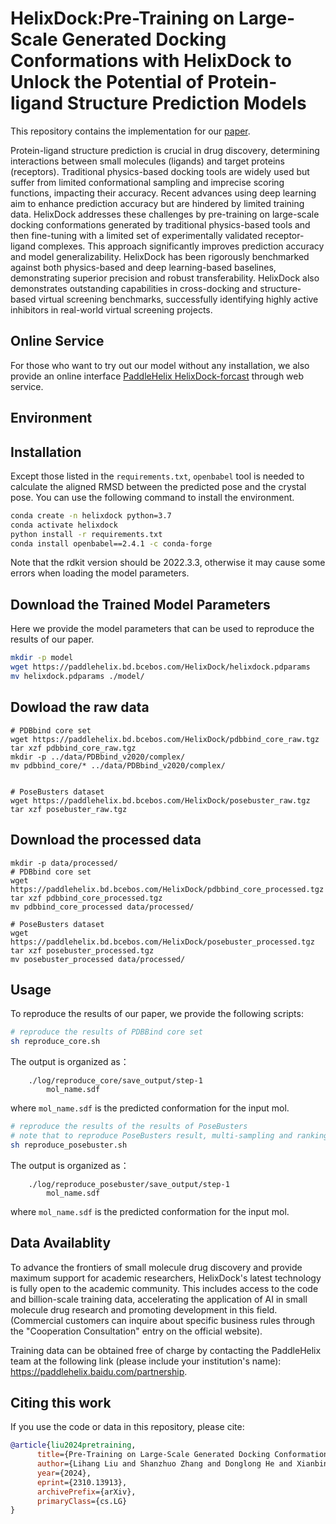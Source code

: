# HelixDock:Pre-Training on Large-Scale Generated Docking Conformations with HelixDock to Unlock the Potential of Protein-ligand Structure Prediction Models
This repository contains the implementation for our [paper](https://arxiv.org/abs/2310.13913).

Protein-ligand structure prediction is crucial in drug discovery, determining interactions between small molecules (ligands) and target proteins (receptors). Traditional physics-based docking tools are widely used but suffer from limited conformational sampling and imprecise scoring functions, impacting their accuracy. Recent advances using deep learning aim to enhance prediction accuracy but are hindered by limited training data.
HelixDock addresses these challenges by pre-training on large-scale docking conformations generated by traditional physics-based tools and then fine-tuning with a limited set of experimentally validated receptor-ligand complexes. This approach significantly improves prediction accuracy and model generalizability. HelixDock has been rigorously benchmarked against both physics-based and deep learning-based baselines, demonstrating superior precision and robust transferability.
HelixDock also demonstrates outstanding capabilities in cross-docking and structure-based virtual screening benchmarks, successfully identifying highly active inhibitors in real-world virtual screening projects. 

## Online Service
For those who want to try out our model without any installation, we also provide an online interface [PaddleHelix HelixDock-forcast](https://paddlehelix.baidu.com/app/drug/helix-dock/forecast) through web service.

## Environment


## Installation
Except those listed in the `requirements.txt`, `openbabel` tool is needed to calculate the aligned RMSD between the predicted pose and the crystal pose. You can use the following command to install the environment.
```bash
conda create -n helixdock python=3.7
conda activate helixdock
python install -r requirements.txt
conda install openbabel==2.4.1 -c conda-forge
```
Note that the rdkit version should be 2022.3.3, otherwise it may cause some errors when loading the model parameters.

## Download the Trained Model Parameters
Here we provide the model parameters that can be used to reproduce the results of our paper.

```bash
mkdir -p model
wget https://paddlehelix.bd.bcebos.com/HelixDock/helixdock.pdparams
mv helixdock.pdparams ./model/
```

## Dowload the raw data
```
# PDBbind core set
wget https://paddlehelix.bd.bcebos.com/HelixDock/pdbbind_core_raw.tgz
tar xzf pdbbind_core_raw.tgz
mkdir -p ../data/PDBbind_v2020/complex/
mv pdbbind_core/* ../data/PDBbind_v2020/complex/


# PoseBusters dataset
wget https://paddlehelix.bd.bcebos.com/HelixDock/posebuster_raw.tgz
tar xzf posebuster_raw.tgz
```

## Download the processed data
```
mkdir -p data/processed/
# PDBbind core set
wget https://paddlehelix.bd.bcebos.com/HelixDock/pdbbind_core_processed.tgz
tar xzf pdbbind_core_processed.tgz
mv pdbbind_core_processed data/processed/

# PoseBusters dataset
wget https://paddlehelix.bd.bcebos.com/HelixDock/posebuster_processed.tgz
tar xzf posebuster_processed.tgz
mv posebuster_processed data/processed/
```


## Usage
To reproduce the results of our paper, we provide the following scripts:

```bash
# reproduce the results of PDBBind core set
sh reproduce_core.sh
```

The output is organized as：
```
    ./log/reproduce_core/save_output/step-1
        mol_name.sdf
```

where `mol_name.sdf` is the predicted conformation for the input mol.


```bash
# reproduce the results of the results of PoseBusters
# note that to reproduce PoseBusters result, multi-sampling and ranking the result using RTMScore and posebuster score is required.
sh reproduce_posebuster.sh
```

The output is organized as：
```
    ./log/reproduce_posebuster/save_output/step-1
        mol_name.sdf
```

where `mol_name.sdf` is the predicted conformation for the input mol.

## Data Availablity
To advance the frontiers of small molecule drug discovery and provide maximum support for academic researchers, HelixDock's latest technology is fully open to the academic community. This includes access to the code and billion-scale training data, accelerating the application of AI in small molecule drug research and promoting development in this field. (Commercial customers can inquire about specific business rules through the "Cooperation Consultation" entry on the official website).

Training data can be obtained free of charge by contacting the PaddleHelix team at the following link (please include your institution's name): https://paddlehelix.baidu.com/partnership.

## Citing this work

If you use the code or data in this repository, please cite:

```bibtex
@article{liu2024pretraining,
      title={Pre-Training on Large-Scale Generated Docking Conformations with HelixDock to Unlock the Potential of Protein-ligand Structure Prediction Models}, 
      author={Lihang Liu and Shanzhuo Zhang and Donglong He and Xianbin Ye and Jingbo Zhou and Xiaonan Zhang and Yaoyao Jiang and Weiming Diao and Hang Yin and Hua Chai and Fan Wang and Jingzhou He and Liang Zheng and Yonghui Li and Xiaomin Fang},
      year={2024},
      eprint={2310.13913},
      archivePrefix={arXiv},
      primaryClass={cs.LG}
}
```
